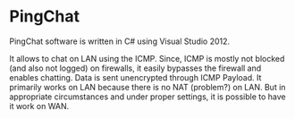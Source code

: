 PingChat
========

PingChat software is written in C# using Visual Studio 2012.

It allows to chat on LAN using the ICMP. Since, ICMP is mostly not blocked (and also not logged) on firewalls, it easily bypasses the firewall and enables chatting. Data is sent unencrypted through ICMP Payload. It primarily works on LAN because there is no NAT (problem?) on LAN. But in appropriate circumstances and under proper settings, it is possible to have it work on WAN.
